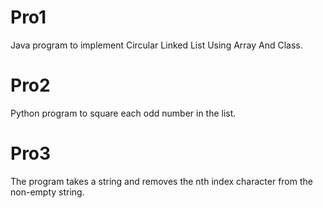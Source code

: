 # Pro1
Java program to implement Circular Linked List Using Array And Class.
# Pro2
Python program to square each odd number in the list.
# Pro3
The program takes a string and removes the nth index character from the non-empty string.
